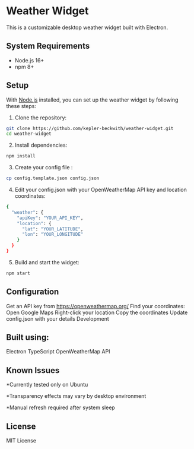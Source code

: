 # Weather Widget

This is a customizable desktop weather widget built with Electron.

## System Requirements

- Node.js 16+
- npm 8+

## Setup

With [Node.js](https://nodejs.org/en) installed, you can set up the weather widget by following these steps:

1. Clone the repository:
```sh
git clone https://github.com/kepler-beckwith/weather-widget.git
cd weather-widget
```
2. Install dependencies:
```sh
npm install
```
3. Create your config file :
```sh
cp config.template.json config.json
```
4. Edit your config.json with your OpenWeatherMap API key and location coordinates:
```sh
{
  "weather": {
    "apiKey": "YOUR_API_KEY",
    "location": {
      "lat": "YOUR_LATITUDE",
      "lon": "YOUR_LONGITUDE"
    }
  }
}
```
5. Build and start the widget:
```sh
npm start
```
## Configuration
Get an API key from https://openweathermap.org/
Find your coordinates:
Open Google Maps
Right-click your location
Copy the coordinates
Update config.json with your details
Development
## Built using:

Electron
TypeScript
OpenWeatherMap API

## Known Issues

*Currently tested only on Ubuntu

*Transparency effects may vary by desktop environment

*Manual refresh required after system sleep

## License
MIT License

